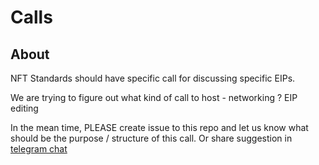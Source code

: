 # Calls

## About
NFT Standards should have specific call for discussing specific EIPs.

We are trying to figure out what kind of call to host - networking ? EIP editing 

In the mean time, PLEASE create issue to this repo and let us know what should be the purpose / structure of this call. Or share suggestion in [telegram chat](https://www.nftstandards.wtf/Working+Group/Communications) 
